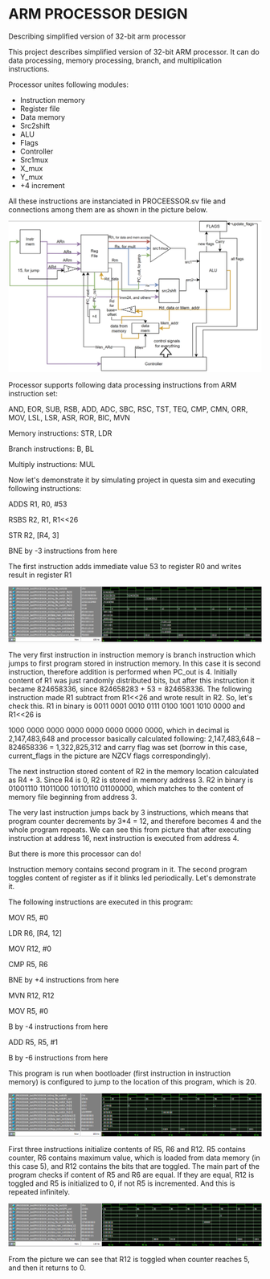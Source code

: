 # ARM PROCESSOR DESIGN
Describing simplified version of 32-bit arm processor

This project describes simplified version of 32-bit ARM processor. It can do data processing, memory processing, branch, and multiplication instructions.

Processor unites following modules:

- Instruction memory
- Register file
- Data memory
- Src2shift
- ALU
- Flags
- Controller
- Src1mux
- X\_mux
- Y\_mux
- +4 increment

All these instructions are instanciated in PROCEESSOR.sv file and connections among them are as shown in the picture below.

![](https://github.com/shbutkhuzi/arm_processor_design/blob/main/Screenshots/architecture.png?raw=true)

Processor supports following data processing instructions from ARM instruction set:

AND, EOR, SUB, RSB, ADD, ADC, SBC, RSC, TST, TEQ, CMP, CMN, ORR, MOV, LSL, LSR, ASR, ROR, BIC, MVN

Memory instructions: STR, LDR

Branch instructions: B, BL

Multiply instructions: MUL

Now let's demonstrate it by simulating project in questa sim and executing following instructions:

ADDS R1, R0, #53

RSBS R2, R1, R1\<\<26

STR R2, [R4, 3]

BNE by -3 instructions from here

The first instruction adds immediate value 53 to register R0 and writes result in register R1

![](https://github.com/shbutkhuzi/arm_processor_design/blob/main/Screenshots/first_program.png?raw=true)

The very first instruction in instruction memory is branch instruction which jumps to first program stored in instruction memory. In this case it is second instruction, therefore addition is performed when PC\_out is 4. Initially content of R1 was just randomly distributed bits, but after this instruction it became 824658336, since 824658283 + 53 = 824658336. The following instruction made R1 subtract from R1\<\<26 and wrote result in R2. So, let's check this. R1 in binary is 0011 0001 0010 0111 0100 1001 1010 0000 and R1\<\<26 is

1000 0000 0000 0000 0000 0000 0000 0000, which in decimal is 2,147,483,648 and processor basically calculated following: 2,147,483,648 – 824658336 = 1,322,825,312 and carry flag was set (borrow in this case, current\_flags in the picture are NZCV flags correspondingly).

The next instruction stored content of R2 in the memory location calculated as R4 + 3. Since R4 is 0, R2 is stored in memory address 3. R2 in binary is 01001110 11011000 10110110 01100000, which matches to the content of memory file beginning from address 3.

The very last instruction jumps back by 3 instructions, which means that program counter decrements by 3\*4 = 12, and therefore becomes 4 and the whole program repeats. We can see this from picture that after executing instruction at address 16, next instruction is executed from address 4.

But there is more this processor can do!

Instruction memory contains second program in it. The second program toggles content of register as if it blinks led periodically. Let's demonstrate it.

The following instructions are executed in this program:

MOV R5, #0

LDR R6, [R4, 12]

MOV R12, #0

CMP R5, R6

BNE by +4 instructions from here

MVN R12, R12

MOV R5, #0

B by -4 instructions from here

ADD R5, R5, #1

B by -6 instructions from here

This program is run when bootloader (first instruction in instruction memory) is configured to jump to the location of this program, which is 20.

![](https://github.com/shbutkhuzi/arm_processor_design/blob/main/Screenshots/second_program_shot1.png?raw=true)

First three instructions initialize contents of R5, R6 and R12. R5 contains counter, R6 contains maximum value, which is loaded from data memory (in this case 5), and R12 contains the bits that are toggled. The main part of the program checks if content of R5 and R6 are equal. If they are equal, R12 is toggled and R5 is initialized to 0, if not R5 is incremented. And this is repeated infinitely.

![](https://github.com/shbutkhuzi/arm_processor_design/blob/main/Screenshots/second_program_shot2.png?raw=true)

From the picture we can see that R12 is toggled when counter reaches 5, and then it returns to 0.

